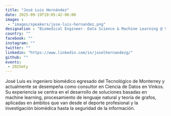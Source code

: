 ```yaml
---
title: "José Luis Hernández"
date: 2025-09-19T19:05:42-06:00
images : 
 - "images/speakers/jose-luis-hernandez.png"
designation : "Biomedical Engineer- Data Science & Machine Learning @ VinkOS"
country: ""
facebook: ""
instagram: ""
twitter: ""
linkedin: "https://www.linkedin.com/in/joselhernandezg/"
github: ""
events: 
 - 2025mty
---
```




José Luis es ingeniero biomédico egresado del Tecnológico de Monterrey y actualmente se desempeña como consultor en Ciencia de Datos en Vinkos. Su experiencia se centra en el desarrollo de soluciones basadas en machine learning, procesamiento de lenguaje natural y teoría de grafos, aplicadas en ámbitos que van desde el deporte profesional y la investigación biomédica hasta la seguridad de la información. 